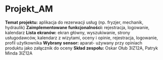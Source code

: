 # Projekt_AM

**Temat projektu:** aplikacja do rezerwacji usług (np. fryzjer, mechanik, hydraulik)
**Zaimplementowane funkcjonalności:** rejestracja, logowanie, kalendarz
**Lista ekranów:** ekran główny, wyszukiwanie, strony usługodawców, kalendarz z wizytami, oceny i opinie, rejestracja, logowanie, profil użytkownika
**Wybrany sensor:** aparat- używany przy opiniach produktu jako załącznik do oceny
**Skład zespołu:** Oskar Ołub 3IZ12A, Patryk Minda 3IZ12A
